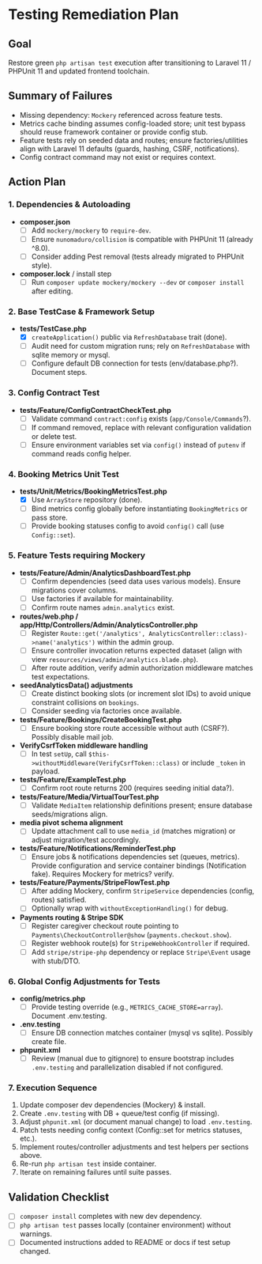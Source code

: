 # Testing Remediation Plan

## Goal
Restore green `php artisan test` execution after transitioning to Laravel 11 / PHPUnit 11 and updated frontend toolchain.

## Summary of Failures
- Missing dependency: `Mockery` referenced across feature tests.
- Metrics cache binding assumes config-loaded store; unit test bypass should reuse framework container or provide config stub.
- Feature tests rely on seeded data and routes; ensure factories/utilities align with Laravel 11 defaults (guards, hashing, CSRF, notifications).
- Config contract command may not exist or requires context.

## Action Plan

### 1. Dependencies & Autoloading
- **composer.json**
  - [ ] Add `mockery/mockery` to `require-dev`.
  - [ ] Ensure `nunomaduro/collision` is compatible with PHPUnit 11 (already ^8.0).
  - [ ] Consider adding Pest removal (tests already migrated to PHPUnit style).
- **composer.lock** / install step
  - [ ] Run `composer update mockery/mockery --dev` or `composer install` after editing.

### 2. Base TestCase & Framework Setup
- **tests/TestCase.php**
  - [x] `createApplication()` public via `RefreshDatabase` trait (done).
  - [ ] Audit need for custom migration runs; rely on `RefreshDatabase` with sqlite memory or mysql.
  - [ ] Configure default DB connection for tests (env/database.php?). Document steps.

### 3. Config Contract Test
- **tests/Feature/ConfigContractCheckTest.php**
  - [ ] Validate command `contract:config` exists (`app/Console/Commands`?).
  - [ ] If command removed, replace with relevant configuration validation or delete test.
  - [ ] Ensure environment variables set via `config()` instead of `putenv` if command reads config helper.

### 4. Booking Metrics Unit Test
- **tests/Unit/Metrics/BookingMetricsTest.php**
  - [x] Use `ArrayStore` repository (done).
  - [ ] Bind metrics config globally before instantiating `BookingMetrics` or pass store.
  - [ ] Provide booking statuses config to avoid `config()` call (use `Config::set`).

### 5. Feature Tests requiring Mockery
- **tests/Feature/Admin/AnalyticsDashboardTest.php**
  - [ ] Confirm dependencies (seed data uses various models). Ensure migrations cover columns.
  - [ ] Use factories if available for maintainability.
  - [ ] Confirm route names `admin.analytics` exist.
- **routes/web.php / app/Http/Controllers/Admin/AnalyticsController.php**
  - [ ] Register `Route::get('/analytics', AnalyticsController::class)->name('analytics')` within the admin group.
  - [ ] Ensure controller invocation returns expected dataset (align with view `resources/views/admin/analytics.blade.php`).
  - [ ] After route addition, verify admin authorization middleware matches test expectations.
- **seedAnalyticsData() adjustments**
  - [ ] Create distinct booking slots (or increment slot IDs) to avoid unique constraint collisions on `bookings`.
  - [ ] Consider seeding via factories once available.
- **tests/Feature/Bookings/CreateBookingTest.php**
  - [ ] Ensure booking store route accessible without auth (CSRF?). Possibly disable mail job.
- **VerifyCsrfToken middleware handling**
  - [ ] In test `setUp`, call `$this->withoutMiddleware(VerifyCsrfToken::class)` or include `_token` in payload.
- **tests/Feature/ExampleTest.php**
  - [ ] Confirm root route returns 200 (requires seeding initial data?).
- **tests/Feature/Media/VirtualTourTest.php**
  - [ ] Validate `MediaItem` relationship definitions present; ensure database seeds/migrations align.
- **media pivot schema alignment**
  - [ ] Update attachment call to use `media_id` (matches migration) or adjust migration/test accordingly.
- **tests/Feature/Notifications/ReminderTest.php**
  - [ ] Ensure jobs & notifications dependencies set (queues, metrics). Provide configuration and service container bindings (Notification fake). Requires Mockery for metrics? verify.
- **tests/Feature/Payments/StripeFlowTest.php**
  - [ ] After adding Mockery, confirm `StripeService` dependencies (config, routes) satisfied.
  - [ ] Optionally wrap with `withoutExceptionHandling()` for debug.
- **Payments routing & Stripe SDK**
  - [ ] Register caregiver checkout route pointing to `Payments\CheckoutController@show` (`payments.checkout.show`).
  - [ ] Register webhook route(s) for `StripeWebhookController` if required.
  - [ ] Add `stripe/stripe-php` dependency or replace `Stripe\Event` usage with stub/DTO.

### 6. Global Config Adjustments for Tests
- **config/metrics.php**
  - [ ] Provide testing override (e.g., `METRICS_CACHE_STORE=array`). Document .env.testing.
- **.env.testing**
  - [ ] Ensure DB connection matches container (mysql vs sqlite). Possibly create file.
- **phpunit.xml**
  - [ ] Review (manual due to gitignore) to ensure bootstrap includes `.env.testing` and parallelization disabled if not configured.

### 7. Execution Sequence
1. Update composer dev dependencies (Mockery) & install.
2. Create `.env.testing` with DB + queue/test config (if missing).
3. Adjust `phpunit.xml` (or document manual change) to load `.env.testing`.
4. Patch tests needing config context (Config::set for metrics statuses, etc.).
5. Implement routes/controller adjustments and test helpers per sections above.
6. Re-run `php artisan test` inside container.
7. Iterate on remaining failures until suite passes.

## Validation Checklist
- [ ] `composer install` completes with new dev dependency.
- [ ] `php artisan test` passes locally (container environment) without warnings.
- [ ] Documented instructions added to README or docs if test setup changed.
